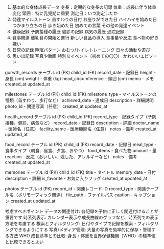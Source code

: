 1. 基本的な身体成長データ
   身長：定期的な身長の記録
   体重：成長に伴う体重変化
   頭囲：特に乳児期に重要
   測定日：いつ測定したか
2. 発達マイルストーン
   首すわりの日付
   お座りができた日
   ハイハイを始めた日
   つかまり立ちの日
   歩き始めた日
   初めての言葉
   その他の発達イベント
3. 健康記録
   予防接種の履歴
   健診の記録
   病気の履歴
   通院記録
4. 食事関連
   離乳食の開始と進行
   新しい食品の導入
   食事量や反応
   食べ物の好き嫌い
5. 日常の記録
   睡眠パターン
   おむつ/トイレトレーニング
   日々の活動や遊び
6. 思い出記録
   写真や動画
   特別なイベント（初めての〇〇）
   かわいいエピソード

gorwth_records テーブル
id (PK)
child_id (FK)
record_date - 記録日
height - 身長 (cm)
weight - 体重 (kg)
head_circumference - 頭囲 (cm)
memo - メモ
created_at
updated_at

milestones テーブル
id (PK)
child_id (FK)
milestone_type - マイルストーンの種類（首すわり、歩行など）
achieved_date - 達成日
description - 詳細説明
photo_id - 関連写真（任意）
created_at
updated_at

health_record テーブル
id (PK)
child_id (FK)
record_type - 記録タイプ（予防接種、健診、病気など）
record_date - 記録日
description - 詳細
doctor_name - 医師名（任意）
facility_name - 医療機関名（任意）
notes - 備考
created_at
updated_at

food_record テーブル
id (PK)
child_id (FK)
record_date - 記録日
meal_type - 食事タイプ（朝食、昼食、夕食、おやつ）
food_items - 食べた物
amount - 量
reaction - 反応（おいしい、残した、アレルギーなど）
notes - 備考
created_at
updated_at

memories テーブル
id (PK)
child_id (FK)
title - タイトル
memory_date - 日付
description - 詳細
is_favorite - お気に入りフラグ
created_at
updated_at

photos テーブル
id (PK)
record_id - 関連レコード ID
record_type - 関連テーブル名（ポリモーフィック関連）
file_path - ファイルパス
caption - キャプション
created_at
updated_at

考慮すべきポイント
データの関連付け: 各記録を子供に正しく関連付けることが重要です
時系列表示: カレンダー表示や成長曲線のグラフなど、時系列での表示方法を考慮する
検索とフィルタリング: 日付やタイプで記録を検索・フィルタリングできるようにする
写真/メディア管理: 大量の写真を効率的に保存・管理する方法
WHO 成長基準との比較: 身長・体重を世界保健機関（WHO）の標準値と比較できるとよい
